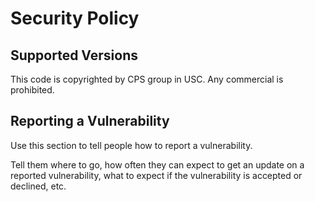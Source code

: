 # Security Policy

## Supported Versions

This code is copyrighted by CPS group in USC. Any commercial is prohibited.


## Reporting a Vulnerability

Use this section to tell people how to report a vulnerability.

Tell them where to go, how often they can expect to get an update on a
reported vulnerability, what to expect if the vulnerability is accepted or
declined, etc.

